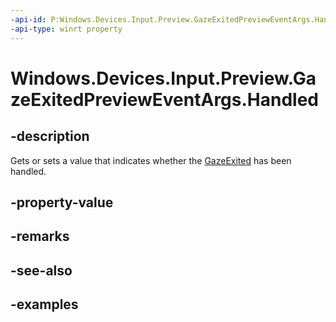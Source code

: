 ```yaml
---
-api-id: P:Windows.Devices.Input.Preview.GazeExitedPreviewEventArgs.Handled
-api-type: winrt property
---
```


<!-- Property syntax.
public bool Handled { get;  set; }
-->

# Windows.Devices.Input.Preview.GazeExitedPreviewEventArgs.Handled

## -description
Gets or sets a value that indicates whether the [GazeExited](gazeinputsourcepreview_gazeexited.md) has been handled.

## -property-value

## -remarks

## -see-also

## -examples

